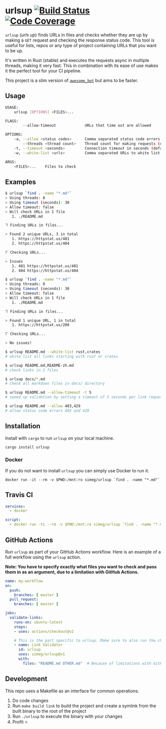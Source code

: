 # urlsup [![Build Status][build_badge]][build_status] [![Code Coverage][coverage_badge]][coverage_report]

`urlsup` (_urls up_) finds URLs in files and checks whether they are up by
making a `GET` request and checking the response status code. This tool is
useful for lists, repos or any type of project containing URLs that you want to
be up.

It's written in Rust (stable) and executes the requests async in multiple
threads, making it very fast. This in combination with its ease of use makes
it the perfect tool for your CI pipeline.

This project is a slim version of
[`awesome_bot`](https://github.com/dkhamsing/awesome_bot) but aims to be faster.

## Usage
```bash
USAGE:
    urlsup [OPTIONS] <FILES>...

FLAGS:
        --allow-timeout             URLs that time out are allowed

OPTIONS:
    -a, --allow <status codes>      Comma separated status code errors to allow
        --threads <thread count>    Thread count for making requests (default: CPU core count)
    -t, --timeout <seconds>         Connection timeout in seconds (default: 30)
    -w, --white-list <urls>         Comma separated URLs to white list

ARGS:
    <FILES>...    Files to check
```

## Examples
```bash
$ urlsup `find . -name "*.md"`
> Using threads: 8
> Using timeout (seconds): 30
> Allow timeout: false
> Will check URLs in 1 file
   1. ./README.md

⠹ Finding URLs in files...

> Found 2 unique URLs, 3 in total
   1. https://httpstat.us/401
   2. https://httpstat.us/404

⠏ Checking URLs...

> Issues
   1. 401 https://httpstat.us/401
   2. 404 https://httpstat.us/404
```

```bash
$ urlsup `find . -name "*.md"`
> Using threads: 8
> Using timeout (seconds): 30
> Allow timeout: false
> Will check URLs in 1 file
   1. ./README.md

⠹ Finding URLs in files...

> Found 1 unique URL, 1 in total
   1. https://httpstat.us/200

⠏ Checking URLs...

> No issues!
```

```bash
$ urlsup README.md --white-list rust,crates
# white list all links starting with rust or crates

$ urlsup README.md,README-zh.md
# check links in 2 files

$ urlsup docs/*.md
# check all markdown files in docs/ directory

$ urlsup README.md --allow-timeout -t 5
# speed up validation by setting a timeout of 5 seconds per link request and allowing timeouts

$ urlsup README.md --allow 403,429
# allow status code errors 403 and 429
```

## Installation

Install with `cargo` to run `urlsup` on your local machine.

```bash
cargo install urlsup
```

### Docker
If you do not want to install `urlsup` you can simply use Docker to run it.

```shell
docker run -it --rm -v $PWD:/mnt:ro simeg/urlsup `find . -name "*.md"`
```

## Travis CI

```yaml
services:
  - docker

script:
  - docker run -ti --rm -v $PWD:/mnt:ro simeg/urlsup `find . -name "*.md"`
```

## GitHub Actions

Run `urlsup` as part of your GitHub Actions workflow. Here is an example of a
full workflow using the `urlsup` action.

**Note: You have to specify exactly what files you want to check and pass them
in as an argument, due to a limitation with GitHub Actions.**

```yaml
name: my-workflow
on:
  push:
    branches: [ master ]
  pull_request:
    branches: [ master ]

jobs:
  validate-links:
    runs-on: ubuntu-latest
    steps:
    - uses: actions/checkout@v2

    # This is the part specific to urlsup. Make sure to also run the checkout action before you run urlsup.
    - name: Link Validator
      id: urlsup
      uses: simeg/urlsup@v1
      with:
        files: "README.md OTHER.md"  # Because of limitations with GitHub Actions you _can't_ pass in an argument such as `find . -name "*.md"` here
```

## Development

This repo uses a Makefile as an interface for common operations.

1) Do code changes
2) Run `make build link` to build the project and create a symlink from the built binary to the root
   of the project
3) Run `./urlsup` to execute the binary with your changes
4) Profit :star:

[build_badge]: https://travis-ci.org/simeg/urlsup.svg?branch=master
[build_status]: https://travis-ci.org/simeg/urlsup
[coverage_badge]: https://codecov.io/gh/simeg/urlsup/branch/master/graph/badge.svg?token=2bsQKkD1zg
[coverage_report]: https://codecov.io/gh/simeg/urlsup/branch/master
